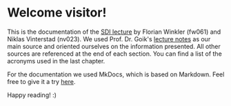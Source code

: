 # Welcome visitor! 
This is the documentation of the [SDI lecture](https://www.hdm-stuttgart.de/vorlesung_detail?vorlid=5213729) by Florian Winkler (fw061) and Niklas Vinterstad (nv023). We used Prof. Dr. Goik's [lecture notes](https://freedocs.mi.hdm-stuttgart.de/sdi.html) as our main source and oriented ourselves on the information presented. All other sources are referenced at the end of each section. You can find a list of the acronyms used in the last chapter. 


For the documentation we used MkDocs, which is based on Markdown. Feel free to give it a try [here](https://www.mkdocs.org).

Happy reading! :) 

